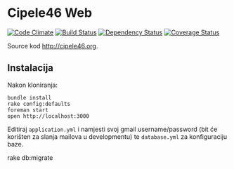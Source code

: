 # Cipele46 Web
 [![Code Climate](https://codeclimate.com/github/cipele46/cipele46-web.png)](https://codeclimate.com/github/cipele46/cipele46-web)
 [![Build Status](https://travis-ci.org/cipele46/cipele46-web.png?branch=master)](https://travis-ci.org/cipele46/cipele46-web)
 [![Dependency Status](https://gemnasium.com/cipele46/cipele46-web.png)](https://gemnasium.com/cipele46/cipele46-web)
 [![Coverage Status](https://coveralls.io/repos/cipele46/cipele46-web/badge.png)](https://coveralls.io/r/cipele46/cipele46-web)

Source kod http://cipele46.org.

## Instalacija

Nakon kloniranja:

```shell
bundle install
rake config:defaults
foreman start
open http://localhost:3000
```

Editiraj `application.yml` i namjesti svoj gmail username/password (bit će korišten za slanja mailova u developmentu) te `database.yml` za konfiguraciju baze.

rake db:migrate
